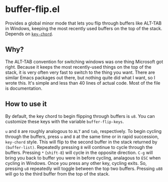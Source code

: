 buffer-flip.el
=================

Provides a global minor mode that lets you flip through buffers like
ALT-TAB in Windows, keeping the most recently used buffers on the top
of the stack.  Depends on
[`key-chord`](https://melpa.org/#/key-chord).

Why?
----

The ALT-TAB convention for switching windows was one thing Microsoft
got right.  Because it keeps the most recently-used things on the top
of the stack, it is very often very fast to switch to the thing you
want.  There are similar Emacs packages out there, but nothing quite
did what I want, so I wrote this.  It's simple and less than 40 lines
of actual code.  Most of the file is documentation.

How to use it
-------------

By default, the key chord to begin flipping through buffers is `u8`.
You can customize these keys with the variable `buffer-flip-keys`.

`u` and `8` are roughly analogous to `ALT` and `tab`, respectively.
To begin cycling through the buffers, press `u` and `8` at the same
time or in rapid succession, `key-chord` style.  This will flip to the
second buffer in the stack returned by `(buffer-list)`.  Repeatedly
pressing `8` will continue to cycle through the buffers.  Pressing `*`
(`shift-8`) will cycle in the opposite direction.  `C-g` will bring
you back to buffer you were in before cycling, analagous to `ESC` when
cycling in Windows.  Once you press any other key, cycling exits.  So,
pressing `u8` repeatedly will toggle between the top two buffers.
Pressing `u88` will go to the third buffer from the top of the stack.

